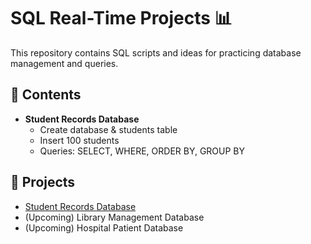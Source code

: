 # SQL Real-Time Projects 📊

This repository contains SQL scripts and ideas for practicing database management and queries.

## 📌 Contents
- **Student Records Database**  
  - Create database & students table  
  - Insert 100 students  
  - Queries: SELECT, WHERE, ORDER BY, GROUP BY  

## 📌 Projects
- [Student Records Database](Student%20Records%20Database.sql)
- (Upcoming) Library Management Database
- (Upcoming) Hospital Patient Database
